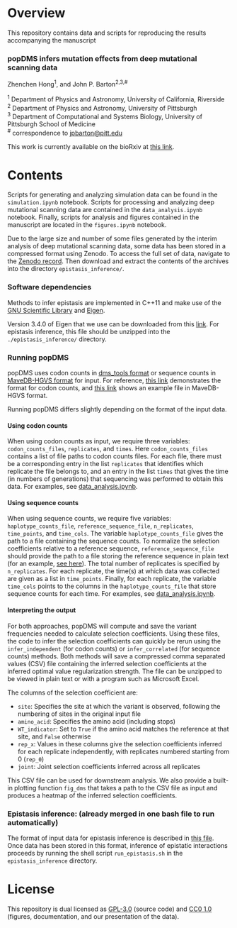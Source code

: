 # Overview

This repository contains data and scripts for reproducing the results accompanying the manuscript

### popDMS infers mutation effects from deep mutational scanning data
Zhenchen Hong<sup>1</sup>, and John P. Barton<sup>2,3,#</sup>

<sup>1</sup> Department of Physics and Astronomy, University of California, Riverside  
<sup>2</sup> Department of Physics and Astronomy, University of Pittsburgh  
<sup>3</sup> Department of Computational and Systems Biology, University of Pittsburgh School of Medicine  
<sup>#</sup> correspondence to [jpbarton@pitt.edu](mailto:jpbarton@pitt.edu)

This work is currently available on the bioRxiv at [this link](https://www.biorxiv.org/content/10.1101/2024.01.29.577759v1).

# Contents

Scripts for generating and analyzing simulation data can be found in the `simulation.ipynb` notebook. Scripts for processing and analyzing deep mutational scanning data are contained in the `data_analysis.ipynb` notebook. Finally, scripts for analysis and figures contained in the manuscript are located in the `figures.ipynb` notebook.  

Due to the large size and number of some files generated by the interim analysis of deep mutational scanning data, some data has been stored in a compressed format using Zenodo. To access the full set of data, navigate to the [Zenodo record](https://zenodo.org/record/7917326#.ZFu4j-xKjzc). Then download and extract the contents of the archives into the directory `epistasis_inference/`.


### Software dependencies

Methods to infer epistasis are implemented in C++11 and make use of the [GNU Scientific Library](https://www.gnu.org/software/gsl/) and [Eigen](https://eigen.tuxfamily.org/index.php?title=Main_Page).

Version 3.4.0 of Eigen that we use can be downloaded from this [link](https://gitlab.com/libeigen/eigen/-/archive/3.4.0/eigen-3.4.0.zip). For epistasis inference, this file should be unzipped into the `./epistasis_inference/` directory.


### Running popDMS

popDMS uses codon counts in [dms_tools format](http://jbloomlab.github.io/dms_tools/fileformats.html#deep-mutational-scanning-counts-file) or sequence counts in [MaveDB-HGVS format](https://www.mavedb.org/docs/mavehgvs/index.html) for input. For reference, [this link](data/raw_data/FP16_DNA_codoncounts.csv) demonstrates the format for codon counts, and [this link](data/raw_data/TpoR_nucleotide_counts.csv) shows an example file in MaveDB-HGVS format. 

Running popDMS differs slightly depending on the format of the input data.

#### Using codon counts

When using codon counts as input, we require three variables: `codon_counts_files`, `replicates`, and `times`. Here `codon_counts_files` contains a list of file paths to codon counts files. For each file, there must be a corresponding entry in the list `replicates` that identifies which replicate the file belongs to, and an entry in the list `times` that gives the time (in numbers of generations) that sequencing was performed to obtain this data. For examples, see [data_analysis.ipynb](data_analysis.ipynb).

#### Using sequence counts

When using sequence counts, we require five variables: `haplotype_counts_file`, `reference_sequence_file`, `n_replicates`, `time_points`, and `time_cols`. The variable `haplotype_counts_file` gives the path to a file containing the sequence counts. To normalize the selection coefficients relative to a reference sequence, `reference_sequence_file` should provide the path to a file storing the reference sequence in plain text (for an example, [see here](data/raw_data/TpoR_reference_sequence.dat)). The total number of replicates is specified by `n_replicates`. For each replicate, the time(s) at which data was collected are given as a list in `time_points`. Finally, for each replicate, the variable `time_cols` points to the columns in the `haplotype_counts_file` that store sequence counts for each time. For examples, see [data_analysis.ipynb](data_analysis.ipynb).

#### Interpreting the output

For both approaches, popDMS will compute and save the variant frequencies needed to calculate selection coefficients. Using these files, the code to infer the selection coefficients can quickly be rerun using the `infer_independent` (for codon counts) or `infer_correlated` (for sequence counts) methods. Both methods will save a compressed comma separated values (CSV) file containing the inferred selection coefficients at the inferred optimal value regularization strength. The file can be unzipped to be viewed in plain text or with a program such as Microsoft Excel.

The columns of the selection coefficient are:
- `site`: Specifies the site at which the variant is observed, following the numbering of sites in the original input file
- `amino_acid`: Specifies the amino acid (including stops)
- `WT_indicator`: Set to `True` if the amino acid matches the reference at that site, and `False` otherwise
- `rep_x`: Values in these columns give the selection coefficients inferred for each replicate independently, with replicates numbered starting from 0 (`rep_0`)
- `joint`: Joint selection coefficients inferred across all replicates

This CSV file can be used for downstream analysis. We also provide a built-in plotting function `fig_dms` that takes a path to the CSV file as input and produces a heatmap of the inferred selection coefficients.


### Epistasis inference: (already merged in one bash file to run automatically)

The format of input data for epistasis inference is described in [this file](epistasis_inference/README_bash.txt). Once data has been stored in this format, inference of epistatic interactions proceeds by running the shell script `run_epistasis.sh` in the `epistasis_inference` directory.


# License

This repository is dual licensed as [GPL-3.0](LICENSE-GPL.txt) (source code) and [CC0 1.0](LICENSE-CC0.txt) (figures, documentation, and our presentation of the data).
